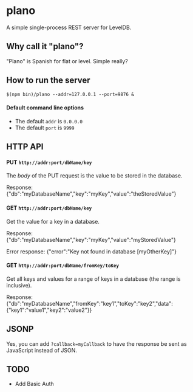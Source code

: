 # plano
A simple single-process REST server for LevelDB.

## Why call it "plano"?
"Plano" is Spanish for flat or level. Simple really?

## How to run the server

    $(npm bin)/plano --addr=127.0.0.1 --port=9876 &
    
#### Default command line options
* The default `addr` is `0.0.0.0`
* The default `port` is `9999`

## HTTP API

#### PUT `http://addr:port/dbName/key`

The *body* of the PUT request is the value to be stored in the database.

Response:
    {"db":"myDatabaseName","key":"myKey","value":"theStoredValue"}

#### GET `http://addr:port/dbName/key`

Get the value for a key in a database.

Response:
    {"db":"myDatabaseName","key":"myKey","value":"myStoredValue"}

Error response:
    {"error":"Key not found in database [myOtherKey]"}
    
#### GET `http://addr:port/dbName/fromKey/toKey`

Get all keys and values for a range of keys in a database (the range is inclusive).

Response:
  {"db":"myDatabaseName","fromKey":"key1","toKey":"key2","data":{"key1":"value1","key2":"value2"}}

## JSONP

Yes, you can add `?callback=myCallback` to have the response be sent as JavaScript instead of JSON.

## TODO

* Add Basic Auth
